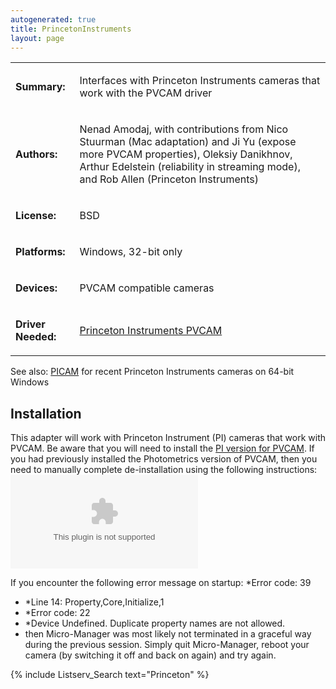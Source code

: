 ```yaml
---
autogenerated: true
title: PrincetonInstruments
layout: page
---
```


<table>
<tr>
<td markdown="1">

**Summary:**

</td>
<td markdown="1">

Interfaces with Princeton Instruments cameras that work with the PVCAM
driver

</td>
</tr>
<tr>
<td markdown="1">

**Authors:**

</td>
<td markdown="1">

Nenad Amodaj, with contributions from Nico Stuurman (Mac adaptation) and
Ji Yu (expose more PVCAM properties), Oleksiy Danikhnov, Arthur
Edelstein (reliability in streaming mode), and Rob Allen (Princeton
Instruments)

</td>
</tr>
<tr>
<td markdown="1">

**License:**

</td>
<td markdown="1">

BSD

</td>
</tr>
<tr>
<td markdown="1">

**Platforms:**

</td>
<td markdown="1">

Windows, 32-bit only

</td>
</tr>
<tr>
<td markdown="1">

**Devices:**

</td>
<td markdown="1">

PVCAM compatible cameras

</td>
</tr>
<tr>
<td markdown="1">

**Driver Needed:**

</td>
<td markdown="1">

[Princeton Instruments
PVCAM](http://www.princetoninstruments.com/support/software.aspx)

</td>
</tr>
</table>

See also: [PICAM](PICAM "wikilink") for recent Princeton Instruments
cameras on 64-bit Windows

## Installation

This adapter will work with Princeton Instrument (PI) cameras that work
with PVCAM. Be aware that you will need to install the [PI version for
PVCAM](http://www.princetoninstruments.com/support/software.aspx). If
you had previously installed the Photometrics version of PVCAM, then you
need to manually complete de-installation using the following
instructions:
![](media/PhotometricsUninstall.zip "PhotometricsUninstall.zip")

If you encounter the following error message on startup: *Error code:
39  
* *Line 14: Property,Core,Initialize,1  
* *Error code: 22  
* *Device Undefined. Duplicate property names are not allowed.  
* then Micro-Manager was most likely not terminated in a graceful way
during the previous session. Simply quit Micro-Manager, reboot your
camera (by switching it off and back on again) and try again.

{% include Listserv_Search text="Princeton" %}

